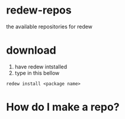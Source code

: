 # redew-repos
the available repositories for redew

# download
1. have redew intstalled
2. type in this bellow
```
redew install <package name>
```

# How do I make a repo?
